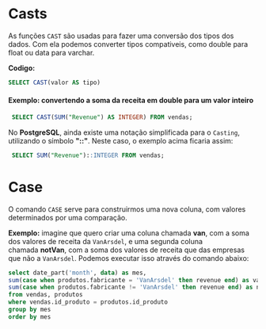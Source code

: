 Casts
=====

As funções `CAST` são usadas para fazer uma conversão dos tipos dos dados. Com ela podemos converter tipos compativeis, como double para float ou data para varchar.

**Codigo:**

```sql
SELECT CAST(valor AS tipo)
```

#### Exemplo: convertendo a soma da receita em double para um valor inteiro

```sql
 SELECT CAST(SUM("Revenue") AS INTEGER) FROM vendas;
```

No **PostgreSQL**, ainda existe uma notação simplificada para o `Casting`, utilizando o símbolo **"::"**. Neste caso, o exemplo acima ficaria assim:

```sql
 SELECT SUM("Revenue")::INTEGER FROM vendas;
```

Case
====

O comando `CASE` serve para construirmos uma nova coluna, com valores determinados por uma comparação.

**Exemplo:** imagine que quero criar uma coluna chamada **van**, com a soma dos valores de receita da `VanArsdel`, e uma segunda coluna chamada **notVan**, com a soma dos valores de receita que das empresas que não a `VanArsdel`. Podemos executar isso através do comando abaixo:

```sql
select date_part('month', data) as mes, 
sum(case when produtos.fabricante = 'VanArsdel' then revenue end) as van,
sum(case when produtos.fabricante != 'VanArsdel' then revenue end) as notVan
from vendas, produtos
where vendas.id_produto = produtos.id_produto
group by mes
order by mes
```
